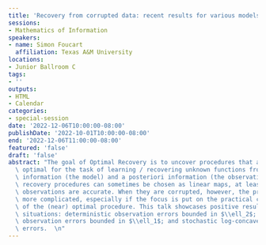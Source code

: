 ```yaml
---
title: 'Recovery from corrupted data: recent results for various models'
sessions:
- Mathematics of Information
speakers:
- name: Simon Foucart
  affiliation: Texas A&M University
locations:
- Junior Ballroom C
tags:
- ''
outputs:
- HTML
- Calendar
categories:
- special-session
date: '2022-12-06T10:00:00-08:00'
publishDate: '2022-10-01T10:00:00-08:00'
end: '2022-12-06T11:00:00-08:00'
featured: 'false'
draft: 'false'
abstract: "The goal of Optimal Recovery is to uncover procedures that are worst-case\
  \ optimal for the task of learning / recovering unknown functions from a priori\
  \ information (the model) and a posteriori information (the observations). Optimal\
  \ recovery procedures can sometimes be chosen as linear maps, at least when the\
  \ observations are accurate. When they are corrupted, however, the problem becomes\
  \ more complicated, especially if the focus is put on the practical construction\
  \ of the (near) optimal procedure. This talk showcases positive results in three\
  \ situations: deterministic observation errors bounded in $\\ell_2$; deterministic\
  \ observation errors bounded in $\\ell_1$; and stochastic log-concave observation\
  \ errors.  \n"
---
```

